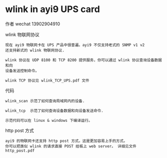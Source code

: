 # wlink in ayi9 UPS card

作者 wechat 13902904910

wlink 物联网协议

	现在 ayi9 物联网卡在 UPS 产品中很普遍。ayi9 不仅支持老式的 SNMP v1 v2
	还支持新式的 wlink 物联网协议.

	wlink 协议在 UDP 8100 和 TCP 8200 提供服务，你可以通过 wlink 协议查询设备数据和向
	设备发送控制命令。

	wlink TCP 协议见 wlink_TCP_UPS.pdf 文件 

代码

	wlink_scan 示范了如何查询局域网内的设备.

	wlink_tcp  示范了如何查询设备数据和向设备发送命令.

	示范代码可以在 linux & windows 下编译运行。
	
http post 方式

	ayi9 的物联网卡还支持 http post 方式。这是更加容易上手的方式。
	你可以把类似 wlink 的请求直接 POST 给板上 web server。 详细见文件 http_post.pdf
	

	
	
